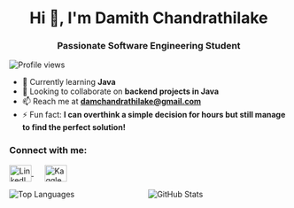 <h1 align="center">Hi 👋, I'm Damith Chandrathilake</h1>
<h3 align="center">Passionate Software Engineering Student</h3>

<p align="left">
  <img src="https://komarev.com/ghpvc/?username=damithch&label=Profile%20views&color=0e75b6&style=flat" alt="Profile views" />
</p>

- 🌱 Currently learning **Java**
- 👯 Looking to collaborate on **backend projects in Java**
- 📫 Reach me at **damchandrathilake@gmail.com**
- ⚡ Fun fact: **I can overthink a simple decision for hours but still manage to find the perfect solution!**

<h3 align="left">Connect with me:</h3>
<p align="left">
  <a href="https://www.linkedin.com/in/damith-chandrathilake-845949258/" target="_blank">
    <img align="center" src="https://raw.githubusercontent.com/rahuldkjain/github-profile-readme-generator/master/src/images/icons/Social/linked-in-alt.svg" alt="LinkedIn" height="30" width="40" />
  </a>
  &nbsp;&nbsp;&nbsp;&nbsp;
  <a href="https://www.kaggle.com/damithchandrathilake" target="_blank">
    <img align="center" src="https://raw.githubusercontent.com/rahuldkjain/github-profile-readme-generator/master/src/images/icons/Social/kaggle.svg" alt="Kaggle" height="30" width="40" />
  </a>
</p>

<div align="left">
  <div style="width: 49%; display: inline-block;">
    <img src="https://github-readme-stats.vercel.app/api/top-langs/?username=damithch&layout=compact&theme=transparent&hide_border=true&title_color=red&text_color=red" alt="Top Languages" />
  </div>
  <div style="width: 49%; display: inline-block;">
    <img src="https://github-readme-stats.vercel.app/api?username=damithch&show_icons=true&theme=transparent&hide_border=true&icon_color=red&title_color=red&text_color=red" alt="GitHub Stats" />
  </div>
</div>
